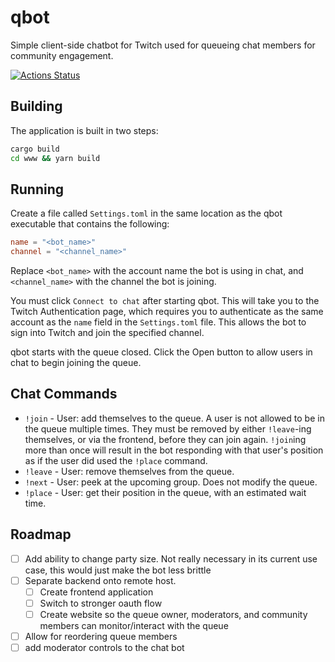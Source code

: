 # qbot
Simple client-side chatbot for Twitch used for queueing chat members for community engagement. 

[![Actions Status](https://github.com/trollham/qbot/workflows/CI/badge.svg)](https://github.com/trollham/qbot/actions)

## Building
The application is built in two steps:
```bash
cargo build
cd www && yarn build
```
## Running
Create a file called `Settings.toml` in the same location as the qbot executable that contains the following:
```toml
name = "<bot_name>"
channel = "<channel_name>"
```
Replace `<bot_name>` with the account name the bot is using in chat, and `<channel_name>` with the channel the bot is joining. 

You must click `Connect to chat` after starting qbot. This will take you to the Twitch Authentication page, which requires you to authenticate as the same account as the `name` field in the `Settings.toml` file. This allows the bot to sign into Twitch and join the specified channel. 

qbot starts with the queue closed. Click the Open button to allow users in chat to begin joining the queue. 

## Chat Commands
* `!join` - User: add themselves to the queue. A user is not allowed to be in the queue multiple times. They must be removed by either `!leave`-ing themselves, or via the frontend, before they can join again. `!join`ing more than once will result in the bot responding with that user's position as if the user did used the  `!place` command.
* `!leave` - User: remove themselves from the queue.
* `!next` - User: peek at the upcoming group. Does not modify the queue.
* `!place` - User: get their position in the queue, with an estimated wait time.

## Roadmap
- [ ] Add ability to change party size. Not really necessary in its current use case, this would just make the bot less brittle
- [ ] Separate backend onto remote host.
  - [ ] Create frontend application
  - [ ] Switch to stronger oauth flow
  - [ ] Create website so the queue owner, moderators, and community members can monitor/interact with the queue
- [ ] Allow for reordering queue members
- [ ] add moderator controls to the chat bot
